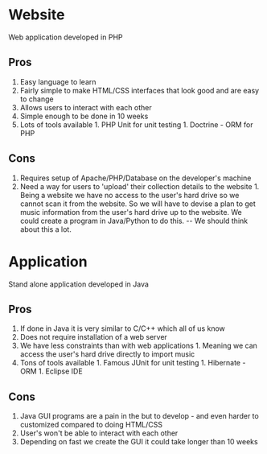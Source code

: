 # Website #
Web application developed in PHP
## Pros ##
  1. Easy language to learn
  1. Fairly simple to make HTML/CSS interfaces that look good and are easy to change
  1. Allows users to interact with each other
  1. Simple enough to be done in 10 weeks
  1. Lots of tools available
    1. PHP Unit for unit testing
    1. Doctrine - ORM for PHP
## Cons ##
  1. Requires setup of Apache/PHP/Database on the developer's machine
  1. Need a way for users to 'upload' their collection details to the website
    1. Being a website we have no access to the user's hard drive so we cannot scan it from the website.  So we will have to devise a plan to get music information from the user's hard drive up to the website.  We could create a program in Java/Python to do this.  -- We should think about this a lot.

# Application #
Stand alone application developed in Java
## Pros ##
  1. If done in Java it is very similar to C/C++ which all of us know
  1. Does not require installation of a web server
  1. We have less constraints than with web applications
    1. Meaning we can access the user's hard drive directly to import music
  1. Tons of tools available
    1. Famous JUnit for unit testing
    1. Hibernate - ORM
    1. Eclipse IDE

## Cons ##
  1. Java GUI programs are a pain in the but to develop - and even harder to customized compared to doing HTML/CSS
  1. User's won't be able to interact with each other
  1. Depending on fast we create the GUI it could take longer than 10 weeks
